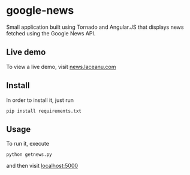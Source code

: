 google-news
===========
Small application built using Tornado and Angular.JS that displays news fetched using the Google News API.

Live demo
---
To view a live demo, visit [news.laceanu.com](http://news.laceanu.com)

Install
---
In order to install it, just run

```
pip install requirements.txt
```

Usage
---
To run it, execute

```
python getnews.py
```
and then visit [localhost:5000](http://localhost:5000)